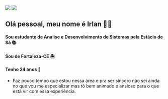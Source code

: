 <div>
  <a href="https://www.instagram.com/_lucas_saraiva/ target="_blank"><img src="https://img.shields.io/badge/Instagram-E4405F?style=for-the-badge&logo=instagram&logoColor=white" target="_blank"></a>
  <a href="https://wa.e/5585998400058 target="_blank"><img src="https://img.shields.io/badge/WhatsApp-25D366?style=for-the-badge&logo=whatsapp&logoColor=white" target="_blank"></a>
  
  </div>
  
  ## Olá pessoal, meu nome é Irlan 👋🏼 
  
  #### Sou estudante de Analise e Desenvolvimento de Sistemas pela Estácio de Sá 📚
  
  #### Sou de Fortaleza-CE 🏝️
  
  #### Tenho 24 anos 😬
  
  - Faz pouco tempo que estou nessa área e pra ser sincero não sei ainda no que vou me especializar mas tô bem animado e ansioso para o que está vir com essa experiência. 
